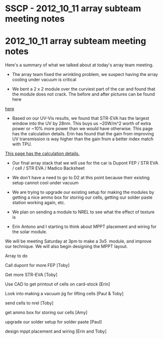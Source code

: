 # SSCP - 2012_10_11 array subteam meeting notes

# 2012_10_11 array subteam meeting notes

Here's a summary of what we talked about at today's array team meeting.

- The array team fixed the wrinkling problem, we suspect having the array cooling under vacuum is critical

- We bent a 2 x 2 module over the curviest part of the car and found that the module does not crack. The before and after pictures can be found here

[here](/stanford.edu/testduplicationsscp/home/sscp-2012-2013/array-2012-2013/array-progress-notes/2012_10_06-leadership-meeting)

- Based on our UV-Vis results, we found that STR-EVA has the largest window into the UV by 28nm. This buys us ~20W/m^2 worth of extra power or ~10% more power than we would have otherwise. This page has the calculation details. Erin has found that the gain from improving UV transmission is way higher than the gain from a better index match with TPU.

[This page has the calculation details.](/stanford.edu/testduplicationsscp/home/sscp-2012-2013/array-2012-2013/absorption-data-for-solar-materials/how-absorption-translates-to-current)

- Our final array stack that we will use for the car is Dupont FEP / STR EVA / cell / STR EVA / Madico Backsheet

- We don't have a need to go to D2 at this point because their existing setup cannot cool under vacuum 

- We are trying to upgrade our existing setup for making the modules by getting a nice ammo box for storing our cells, getting our solder paste station working again, etc. 

- We plan on sending a module to NREL to see what the effect of texture is

- Erin Antono and I starting to think about MPPT placement and wiring for the solar module. 

We will be meeting Saturday at 3pm to make a 3x5  module, and improve our technique. We will also begin designing the MPPT layout. 

Array to do 

Call dupont for more FEP [Toby]

Get more STR-EVA [Toby]

Use CAD to get printout of cells on card-stock [Erin]

Look into making a vacuum jig for lifting cells [Paul & Toby]

send cells to nrel [Toby]

get ammo box for storing our cells [Amy]

upgrade our solder setup for solder paste [Paul]

design mppt placement and wiring [Erin and Toby]

